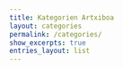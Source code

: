 ```yaml
---
title: Kategorien Artxiboa
layout: categories
permalink: /categories/
show_excerpts: true
entries_layout: list
---
```

